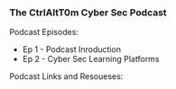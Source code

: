 ### The CtrlAltT0m Cyber Sec Podcast

Podcast Episodes:
- Ep 1 - Podcast Inroduction
- Ep 2 - Cyber Sec Learning Platforms

Podcast Links and Resoueses:
